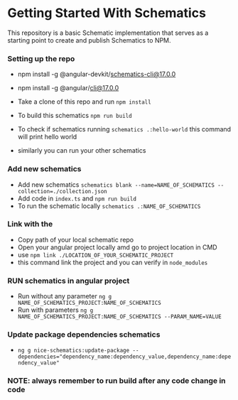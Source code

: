 # Getting Started With Schematics

This repository is a basic Schematic implementation that serves as a starting point to create and publish Schematics to NPM.


### Setting up the repo

- npm install -g @angular-devkit/schematics-cli@17.0.0
- npm install -g @angular/cli@17.0.0 

- Take a clone of this repo and run `npm install`
- To build this schematics `npm run build`
- To check if schematics running `schematics .:hello-world` this command will print hello world
- similarly you can run your other schematics


### Add new schematics
- Add new schematics
`schematics blank --name=NAME_OF_SCHEMATICS --collection=./collection.json`
- Add code in `index.ts` and `npm run build`
- To run the schematic locally `schematics .:NAME_OF_SCHEMATICS`

### Link with the
- Copy path of your local schematic repo
- Open your angular project locally amd go to project location in CMD
- use `npm link ./LOCATION_OF_YOUR_SCHEMATIC_PROJECT`
- this command link the project and you can verify in `node_modules`

### RUN schematics in angular project
- Run without any parameter `ng g NAME_OF_SCHEMATICS_PROJECT:NAME_OF_SCHEMATICS`
- Run with parameters `ng g NAME_OF_SCHEMATICS_PROJECT:NAME_OF_SCHEMATICS --PARAM_NAME=VALUE`


### Update package dependencies schematics
- `ng g nice-schematics:update-package --dependencies="dependency_name:dependency_value,dependency_name:dependency_value"`

### NOTE: always remember to run build after any code change in code 


